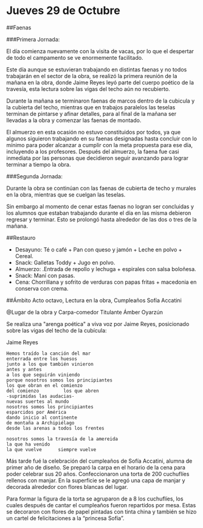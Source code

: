 # Jueves 29 de Octubre

##Faenas



###Primera Jornada:

El día comienza nuevamente con la visita de vacas, por lo que el despertar de todo el campamento se ve enormemente facilitado.

Este día aunque se estuvieran trabajando en distintas faenas y no todos trabajarán en el sector de la obra, se realizó la primera reunión de la mañana en la obra, donde Jaime Reyes leyó parte del cuerpo poético de la travesía, esta lectura sobre las vigas del techo aún no recubierto.

Durante la mañana se terminaron faenas de marcos dentro de la cubicula y la cubierta del techo, mientras que en trabajos paralelos las teselas terminan de pintarse y afinar detalles, para al final de la mañana ser llevadas a la obra y comenzar las faenas de montado.

El almuerzo en esta ocasión no estuvo constituidos por todos, ya que algunos siguieron trabajando en su faenas designadas hasta concluir con lo mínimo para poder alcanzar a cumplir con la meta propuesta para ese día, incluyendo a los profesores. Después del almuerzo, la faena fue casi inmediata por las personas que decidieron seguir avanzando para lograr terminar a tiempo la obra.  

###Segunda Jornada:

Durante la obra se continúan con las faenas de cubierta de techo y murales en la obra, mientras que se cuelgan las teselas.

Sin embargo al momento de cenar estas faenas no logran ser concluidas y los alumnos que estaban trabajando durante el día en las misma debieron regresar y terminar. Esto se prolongó hasta alrededor de las dos o tres de la mañana.


##Restauro

- Desayuno: Té o café + Pan con queso y jamón + Leche en polvo + Cereal.
- Snack: Galletas Toddy + Jugo en polvo.
- Almuerzo: .Entrada de repollo y lechuga + espirales con salsa boloñesa.
- Snack: Maní con pasas.
- Cena: Chorrillana y sofrito de verduras con papas fritas + macedonia en conserva con crema.

##Ámbito
Acto octavo, Lectura en la obra, Cumpleaños Sofía Accatini

@Lugar de la obra y Carpa-comedor Titulante Ámber Oyarzún

Se realiza una "arenga poética" a viva voz por Jaime Reyes, posicionado sobre las vigas del techo de la cubícula: 

Jaime Reyes

    Hemos traído la canción del mar
    enterrada entre los huesos
    junto a los que también vinieron
    antes y antes
    a los que seguirán viniendo
    porque nosotros somos los principiantes
    los que obran en el comienzo
    del comienzo         los que abren
    -suprimidas las audacias-
    nuevas suertes al mundo
    nosotros somos los principiantes
    esparcidos por América
    dando inicio al continente
    de montaña a Archipiélago
    desde las arenas a todos los frentes
        
    nosotros somos la travesía de la amereida
    la que ha venido
    la que vuelve      siempre vuelve
    
Más tarde fué la celebración del cumpleaños de Sofía Accatini, alumna de primer año de diseño. 
Se preparó la carpa en el horario de la cena para poder celebrar sus 20 años. Confeccionaron una torta de 200 cuchuflíes rellenos con manjar. En la superficie se le agregó una capa de manjar y decorada alrededor con flores blancas del lugar.

Para formar la figura de la torta se agruparon de a 8 los cuchuflíes, los cuales después de cantar el cumpleaños fueron repartidos por mesa. Estas se decoraron con flores de papel pintadas con tinta china y también se hizo un cartel de felicitaciones a la “princesa Sofía”.


